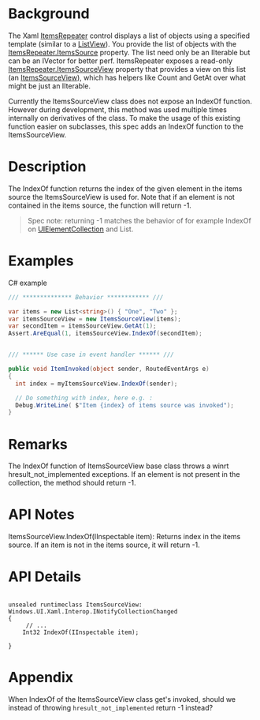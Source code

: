 # Background
<!-- Use this section to provide background context for the new API(s) 
in this spec. -->
The Xaml [ItemsRepeater](https://docs.microsoft.com/uwp/api/Microsoft.UI.Xaml.Controls.ItemsRepeater) control displays a list of objects using a specified template (similar to a [ListView](https://docs.microsoft.com/uwp/api/Windows.UI.Xaml.Controls.ListView)). You provide the list of objects with the [ItemsRepeater.ItemsSource](https://docs.microsoft.com/uwp/api/Microsoft.UI.Xaml.Controls.ItemsRepeater.ItemsSource) property. The list need only be an IIterable but can be an IVector for better perf. ItemsRepeater exposes a read-only [ItemsRepeater.ItemsSourceView](https://docs.microsoft.com/uwp/api/Microsoft.UI.Xaml.Controls.ItemsRepeater.ItemsSourceView) property that provides a view on this list (an [ItemsSourceView](https://docs.microsoft.com/uwp/api/Microsoft.UI.Xaml.Controls.ItemsSourceView)), which has helpers like Count and GetAt over what might be just an IIterable.

Currently the ItemsSourceView class does not expose an IndexOf function. However during development, this method was used multiple times internally on derivatives of the class. To make the usage of this existing function easier on subclasses, this spec adds an IndexOf function to the ItemsSourceView.

# Description

The IndexOf function returns the index of the given element in the items source the ItemsSourceView is used for.
Note that if an element is not contained in the items source, the function will return -1.
> Spec note: returning -1 matches the behavior of for example IndexOf on [UIElementCollection](https://docs.microsoft.com/uwp/api/Windows.UI.Xaml.Controls.UIElementCollection) and List<T>.
# Examples
C# example

```c#
/// ************** Behavior ************ ///

var items = new List<string>() { "One", "Two" };
var itemsSourceView = new ItemsSourceView(items);
var secondItem = itemsSourceView.GetAt(1);
Assert.AreEqual(1, itemsSourceView.IndexOf(secondItem);


/// ****** Use case in event handler ****** ///

public void ItemInvoked(object sender, RoutedEventArgs e)
{
  int index = myItemsSourceView.IndexOf(sender); 

  // Do something with index, here e.g. :
  Debug.WriteLine( $"Item {index} of items source was invoked");
}

```


# Remarks

The IndexOf function of ItemsSourceView base class throws a winrt hresult_not_implemented exceptions.
If an element is not present in the collection, the method should return -1.

# API Notes
ItemsSourceView.IndexOf(IInspectable item): Returns index in the items source. If an item is not in the items source, it will return -1.
# API Details
<!-- The exact API, in MIDL3 format (https://docs.microsoft.com/en-us/uwp/midl-3/) -->

```MIDL

unsealed runtimeclass ItemsSourceView: Windows.UI.Xaml.Interop.INotifyCollectionChanged
{
     // ...
    Int32 IndexOf(IInspectable item);

}

```

# Appendix
<!-- Anything else that you want to write down for posterity, but 
that isn't necessary to understand the purpose and usage of the API.
For example, implementation details. -->

When IndexOf of the ItemsSourceView class get's invoked, should we instead of throwing `hresult_not_implemented` return -1 instead?
